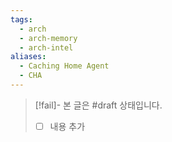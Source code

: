 ```yaml
---
tags:
  - arch
  - arch-memory
  - arch-intel
aliases:
  - Caching Home Agent
  - CHA
---
```

> [!fail]- 본 글은 #draft 상태입니다.
> - [ ] 내용 추가